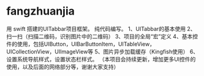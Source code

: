 # fangzhuanjia
用 swift 搭建的UITabbar项目框架。
纯代码编写。
1、UITabbar的基本使用
2、扫一扫（扫描二维码，识别图片中的二维码）
3、项目的全局“宏”定义
4、基本控件的使用，包括UIButton，UIBarButtonItem，UITableView，UICollectionView，UIImageView等
5、图片异步加载缓存（Kingfish使用）
6、设置系统导航样式，设置状态栏样式。
（本项目会持续更新，增加更多UI控件的使用，以及后面的网络部分等，谢谢大家支持）
